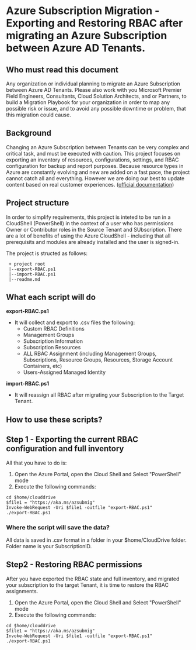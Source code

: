 # Azure Subscription Migration - Exporting and Restoring RBAC after migrating an Azure Subscription between Azure AD Tenants.

## Who must read this document
Any organization or individual planning to migrate an Azure Subscription between Azure AD Tenants.
Please also work with you Microsoft Premier Field Engineers, Consultants, Cloud Solution Architects, and or Partners, to build a Migration Playbook for your organization in order to map any possible risk or issue, and to avoid any possible downtime or problem, that this migration could cause. 

## Background
Changing an Azure Subscription between Tenants can be very complex and critical task, and must be executed with caution.
This project focuses on exporting an inventory of resources, configurations, settings, and RBAC configuration for backup and report purposes. 
Because resource types in Azure are constantly evolving and new are added on a fast pace, the project cannot catch all and everything.
However we are doing our best to update content based on real customer experiences.
([official documentation](https://docs.microsoft.com/en-us/azure/active-directory/fundamentals/active-directory-how-subscriptions-associated-directory))

## Project structure
In order to simplify requirements, this project is inteted to be run in a CloudShell (PowerShell) in the context of a user 
who has permissions Owner or Contributor roles in the Source Tenant and SUbscription. There are a lot of benefits of using the Azure CloudShell - including that all prerequisits and modules are already installed and the user is signed-in.

The project is structed as follows:

```
 + project root
 |--export-RBAC.ps1
 |--import-RBAC.ps1
 |--readme.md
 ```

## What each script will do

**export-RBAC.ps1**
- It will collect and export to .csv files the following:
  * Custom RBAC Definitions
  * Management Groups
  * Subscription Information
  * Subscription Resources
  * ALL RBAC Assignment (including Management Groups, Subscriptions, Resource Groups, Resources, Storage Account Containers, etc)
  * Users-Assigned Managed Identity

**import-RBAC.ps1**
- It will reassign all RBAC after migrating your Subscription to the Target Tenant.


## How to use these scripts?

## Step 1 - Exporting the current RBAC configuration and full inventory 

All that you have to do is:

1. Open the Azure Portal, open the Cloud Shell and Select "PowerShell" mode
2. Execute the following commands:

```
cd $home/clouddrive
$file1 = "https://aka.ms/azsubmig"
Invoke-WebRequest -Uri $file1 -outfile "export-RBAC.ps1"
./export-RBAC.ps1
```

### Where the script will save the data?
All data is saved in .csv format in a folder in your $home/CloudDrive folder. Folder name is your SubscriptionID. 


## Step2 - Restoring RBAC permissions

After you have exported the RBAC state and full inventory, and migrated your subscription to the target Tenant, it is time to restore the RBAC assignments.

1. Open the Azure Portal, open the Cloud Shell and Select "PowerShell" mode
2. Execute the following commands:

```
cd $home/clouddrive
$file1 = "https://aka.ms/azsubmig"
Invoke-WebRequest -Uri $file1 -outfile "export-RBAC.ps1"
./export-RBAC.ps1
```
